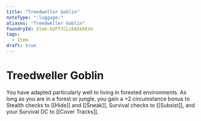 ```yaml
---
title: "Treedweller Goblin"
noteType: ":luggage:"
aliases: "Treedweller Goblin"
foundryId: Item.kUFT7CLikA5kbEYe
tags:
  - Item
draft: true
---
```


# Treedweller Goblin

You have adapted particularly well to living in forested environments. As long as you are in a forest or jungle, you gain a +2 circumstance bonus to Stealth checks to [[Hide]] and [[Sneak]], Survival checks to [[Subsist]], and your Survival DC to [[Cover Tracks]].
